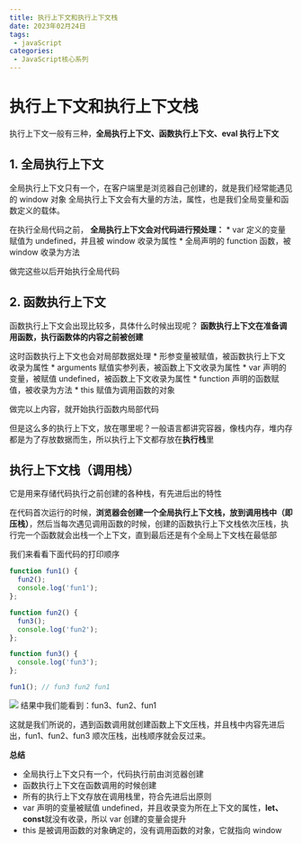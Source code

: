 ```yaml
---
title: 执行上下文和执行上下文栈
date: 2023年02月24日
tags:
 - javaScript
categories:
 - JavaScript核心系列
---
```

# 执行上下文和执行上下文栈
执行上下文一般有三种，**全局执行上下文、函数执行上下文、eval 执行上下文**

## 1. 全局执行上下文
全局执行上下文只有一个，在客户端里是浏览器自己创建的，就是我们经常能遇见的 window 对象
全局执行上下文会有大量的方法，属性，也是我们全局变量和函数定义的载体。

在执行全局代码之前，
**全局执行上下文会对代码进行预处理：**
	* var 定义的变量赋值为 undefined，并且被 window 收录为属性
	* 全局声明的 function 函数，被 window 收录为方法

做完这些以后开始执行全局代码

## 2. 函数执行上下文
函数执行上下文会出现比较多，具体什么时候出现呢？
**函数执行上下文在准备调用函数，执行函数体的内容之前被创建**

这时函数执行上下文也会对局部数据处理
	* 形参变量被赋值，被函数执行上下文收录为属性
	* arguments 赋值实参列表，被函数上下文收录为属性
	* var 声明的变量，被赋值 undefined，被函数上下文收录为属性
	* function 声明的函数赋值，被收录为方法
	* this 赋值为调用函数的对象

做完以上内容，就开始执行函数内局部代码

但是这么多的执行上下文，放在哪里呢？一般语言都讲究容器，像栈内存，堆内存都是为了存放数据而生，所以执行上下文都存放在**执行栈**里

## 执行上下文栈（调用栈）
它是用来存储代码执行之前创建的各种栈，有先进后出的特性

在代码首次运行的时候，**浏览器会创建一个全局执行上下文栈，放到调用栈中（即压栈）**，然后当每次遇见调用函数的时候，创建的函数执行上下文栈依次压栈，执行完一个函数就会出栈一个上下文，直到最后还是有个全局上下文栈在最低部

我们来看看下面代码的打印顺序
```js
function fun1() {
  fun2();
  console.log('fun1');
};

function fun2() {
  fun3();
  console.log('fun2');
};

function fun3() {
  console.log('fun3');
};

fun1(); // fun3 fun2 fun1
```


![](https://p1-jj.byteimg.com/tos-cn-i-t2oaga2asx/gold-user-assets/2020/3/14/170d6ec29d8b6c28~tplv-t2oaga2asx-image.image)
结果中我们能看到：fun3、fun2、fun1

这就是我们所说的，遇到函数调用就创建函数上下文压栈，并且栈中内容先进后出，fun1、fun2、fun3 顺次压栈，出栈顺序就会反过来。

**总结**
* 全局执行上下文只有一个，代码执行前由浏览器创建
* 函数执行上下文在函数调用的时候创建
* 所有的执行上下文存放在调用栈里，符合先进后出原则
* var 声明的变量被赋值 undefined，并且收录变为所在上下文的属性，**let、const**就没有收录，所以 var 创建的变量会提升
* this 是被调用函数的对象确定的，没有调用函数的对象，它就指向 window


